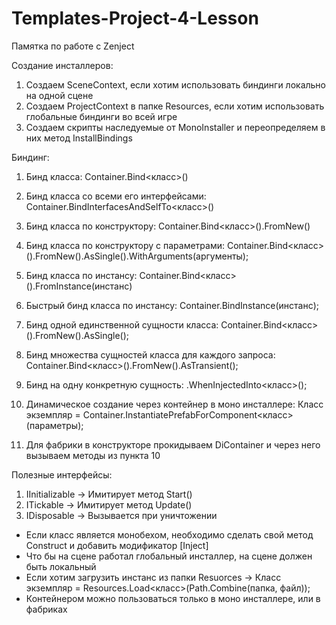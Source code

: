 # Templates-Project-4-Lesson

Памятка по работе с Zenject

Создание инсталлеров:
1) Создаем SceneContext, если хотим использовать биндинги локально на одной сцене
2) Создаем ProjectContext в папке Resources, если хотим использовать глобальные биндинги во всей игре
3) Создаем скрипты наследуемые от MonoInstaller и переопределяем в них метод InstallBindings

Биндинг:
1) Бинд класса: Container.Bind<класс>()
2) Бинд класса со всеми его интерфейсами: Container.BindInterfacesAndSelfTo<класс>()

3) Бинд класса по конструктору: Container.Bind<класс>().FromNew()
4) Бинд класса по конструктору с параметрами: Container.Bind<класс>().FromNew().AsSingle().WithArguments(аргументы);
5) Бинд класса по инстансу: Container.Bind<класс>().FromInstance(инстанс)
6) Быстрый бинд класса по инстансу: Container.BindInstance(инстанс);

7) Бинд одной единственной сущности класса: Container.Bind<класс>().FromNew().AsSingle();
8) Бинд множества сущностей класса для каждого запроса: Container.Bind<класс>().FromNew().AsTransient();

9) Бинд на одну конкретную сущность: .WhenInjectedInto<класс>();

10) Динамическое создание через контейнер в моно инсталлере: Класс экземпляр = Container.InstantiatePrefabForComponent<класс>(параметры);
11) Для фабрики в конструкторе прокидываем DiContainer и через него вызываем методы из пункта 10

Полезные интерфейсы:
1) IInitializable -> Имитирует метод Start()
2) ITickable -> Имитирует метод Update()
3) IDisposable -> Вызывается при уничтожении

* Если класс является монобехом, необходимо сделать свой метод Construct и добавить модификатор [Inject]
* Что бы на сцене работал глобальный инсталлер, на сцене должен быть локальный
* Если хотим загрузить инстанс из папки Resuorces -> Класс экземпляр = Resources.Load<класс>(Path.Combine(папка, файл));
* Контейнером можно пользоваться только в моно инсталлере, или в фабриках
